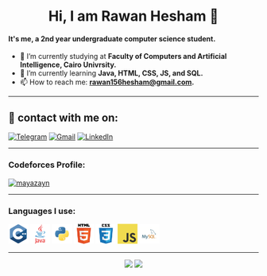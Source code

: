 <h1 align="center" > Hi, I am Rawan Hesham 👋</h1>

<h4> It's me, a 2nd year undergraduate computer science student. </h4>

- 🔭 I’m currently studying at **Faculty of Computers and Artificial Intelligence, Cairo Univrsity.**
- 🌱 I’m currently learning **Java, HTML, CSS, JS, and SQL.**
- 📫 How to reach me: **rawan156hesham@gmail.com.**

<hr/>

## 🔗 contact with me on:

[![Telegram](https://img.shields.io/badge/-TELEGRAM-2CA5E0?style=for-the-badge&logo=telegram&logoColor=white)](https://t.me/RawanHesham156)
[![Gmail](https://img.shields.io/badge/-GMAIL-D14836?style=for-the-badge&logo=gmail&logoColor=white)](mailto:rawan156hesham@gmail.com)
[![LinkedIn](https://img.shields.io/badge/-LINKEDIN-0077B5?style=for-the-badge&logo=linkedin&logoColor=white)](https://www.linkedin.com/in/rawan-hesham-40600b262/)

<hr/>

<h3 align="left">Codeforces Profile:</h3>
<p align="left">
<a href="https://codeforces.com/profile/Rawan156" target="blank"><img align="center" src="https://raw.githubusercontent.com/rahuldkjain/github-profile-readme-generator/master/src/images/icons/Social/codeforces.svg" alt="mayazayn" height="30" width="40" /></a>
</p>

<hr/>

<h3> Languages I use: </h4>
<p align="left">
  <div align="left">
<code><img height="40" src="https://raw.githubusercontent.com/github/explore/80688e429a7d4ef2fca1e82350fe8e3517d3494d/topics/cpp/cpp.png"></code> <code><img height="40" src="https://raw.githubusercontent.com/devicons/devicon/master/icons/java/java-original-wordmark.svg"></code> <code><img height="40" src="https://raw.githubusercontent.com/github/explore/80688e429a7d4ef2fca1e82350fe8e3517d3494d/topics/python/python.png"></code> <code><img height="40" src="https://raw.githubusercontent.com/github/explore/80688e429a7d4ef2fca1e82350fe8e3517d3494d/topics/html/html.png"></code> <code><img height="40" src="https://raw.githubusercontent.com/github/explore/80688e429a7d4ef2fca1e82350fe8e3517d3494d/topics/css/css.png"></code> <code><img height="40" src="https://raw.githubusercontent.com/github/explore/80688e429a7d4ef2fca1e82350fe8e3517d3494d/topics/javascript/javascript.png"></code> <code><img height="40" src="https://raw.githubusercontent.com/github/explore/80688e429a7d4ef2fca1e82350fe8e3517d3494d/topics/mysql/mysql.png"></code>

  </div>
 </p>
<hr/>

<p align="center">
  
  <img src="https://github-readme-stats.vercel.app/api?username=rawanhesham15&hide=stars&show_icons=true&theme=dracula&line_height=32">
  <img src="https://github-readme-stats.vercel.app/api/top-langs/?username=rawanhesham15&count_private=true&theme=dracula">

</p>
